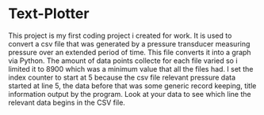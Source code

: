 # Text-Plotter
This project is my first coding project i created for work. It is used to convert a csv file that was generated by a pressure transducer measuring pressure over an extended period of time. This file converts it into a graph via Python. 
The amount of data points collecte for each file varied so i limited it to 8900 which was a minimum value that all the files had. I set the index counter to start at 5 because the csv file relevant pressure data started at line 5, the data before that was some generic record keeping, title information output by the program. 
Look at your data to see which line the relevant data begins in the CSV file. 
